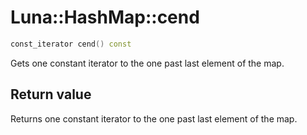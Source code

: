 # Luna::HashMap::cend

```c++
const_iterator cend() const
```

Gets one constant iterator to the one past last element of the map. 



## Return value
Returns one constant iterator to the one past last element of the map. 

